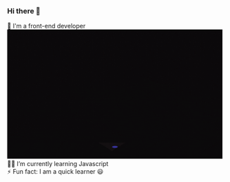 ### Hi there 👋
🧰 I'm  a front-end developer <img src="giphy.gif" height="300" width="500"><br/>
👩‍💻 I’m currently learning Javascript<br />
⚡ Fun fact: I am  a quick learner 😃

<!--
**priyal6/priyal6** is a ✨ _special_ ✨ repository because its `README.md` (this file) appears on your GitHub profile.

Here are some ideas to get you started:

- 🔭 I’m currently working on ...
-
- 👯 I’m looking to collaborate on ...
- 🤔 I’m looking for help with ...
- 💬 Ask me about ...
- 📫 How to reach me: ...
- 😄 Pronouns: ...
-
-->
